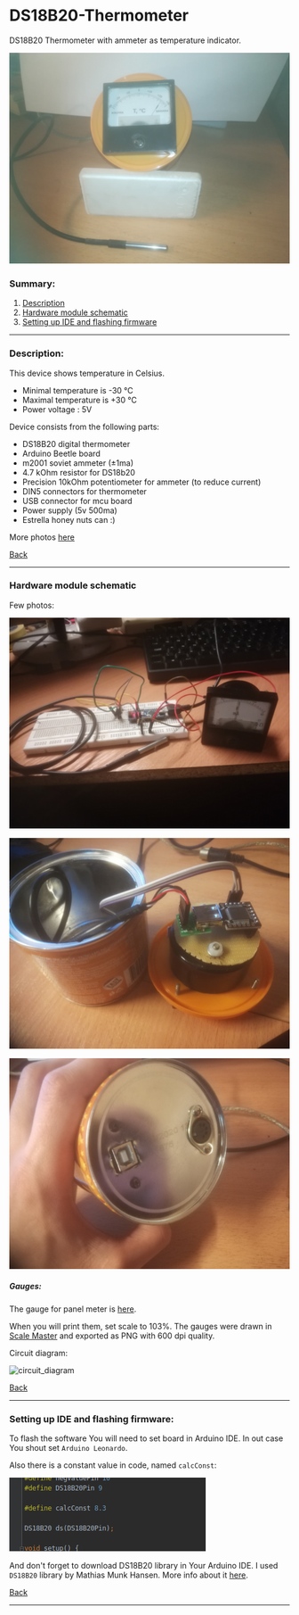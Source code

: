 # DS18B20-Thermometer
DS18B20 Thermometer with ammeter as temperature indicator.

![Device](docs/photos/IMG_20200315_071744.jpg) <!-- .element height="50%" width="50%" -->

### Summary:

1. [Description](#description)
2. [Hardware module schematic](#hardware-module-schematic)
3. [Setting up IDE and flashing firmware](#setting-up-ide-and-flashing-firmware)

------------------------------------------------------------------------------------------------------------------
### Description:

This device shows temperature in Celsius.
 
- Minimal temperature is -30 °C
- Maximal temperature is +30 °C
- Power voltage : 5V

Device consists from the following parts:
- DS18B20 digital thermometer
- Arduino Beetle board
- m2001 soviet ammeter (±1ma)
- 4.7 kOhm resistor for DS18b20
- Precision 10kOhm potentiometer for ammeter (to reduce current)
- DIN5 connectors for thermometer
- USB connector for mcu board
- Power supply (5v 500ma)
- Estrella honey nuts can :) 

More photos [here][photos]

[Back](#summary)

------------------------------------------------------------------------------------------------------------------
### Hardware module schematic

Few photos:

![Schematic1](docs/photos/IMG_20200217_014225.jpg) <!-- .element height="50%" width="50%" -->

![Schematic2](docs/photos/IMG_20200315_071948.jpg) <!-- .element height="50%" width="50%" -->

![Schematic3](docs/photos/IMG_20200315_071854.jpg) <!-- .element height="50%" width="50%" -->

##### Gauges:

The gauge for panel meter is [here][photos]. 

When you will print them, set scale to 103%. The gauges were drawn in [Scale Master][scale_master] and exported as PNG with 600 dpi quality.

Circuit diagram:

![circuit_diagram](docs/photos/circuit_diagram.png) <!-- .element height="50%" width="50%" -->

[Back](#summary)

------------------------------------------------------------------------------------------------------------------
### Setting up IDE and flashing firmware:

To flash the software You will need to set board in Arduino IDE. In out case You shout set ```Arduino Leonardo```.

Also there is a constant value in code, named `calcConst`:

![calConst](docs/calcConst.png) <!-- .element height="50%" width="50%" -->

And don't forget to download DS18B20 library in Your Arduino IDE. I used `DS18B20` library by Mathias Munk Hansen.
More info about it [here][ds18b20]. 
 
[Back](#summary)

------------------------------------------------------------------------------------------------------------------

   [photos]: <https://github.com/nislamovs/DS18B20-Thermometer/tree/master/docs/photos/>
   [gauge]: <https://github.com/nislamovs/DS18B20-Thermometer/blob/master/docs/Front_panel_image.png>
   [ds18b20]: <https://github.com/matmunk/DS18B20>
   [scale_master]: <https://soulmare.github.io/scale_master/#>
   